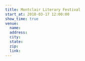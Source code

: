 ```yaml
---
title: Montclair Literary Festival
start_at: 2018-03-17 12:00:00
show_time: true
venue:
  name:
  address:
  city:
  state:
  zip:
  link:
---
```



